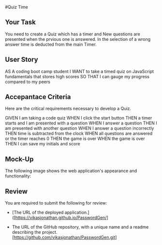 #Quiz Time
## Your Task
You need to create a Quiz which has a timer and New questions are presented when the prvious one is answered.
In the selection of a wrong answer time is deducted from the main Timer.

## User Story
AS A coding boot camp student
I WANT to take a timed quiz on JavaScript fundamentals that stores high scores
SO THAT I can gauge my progress compared to my peers

## Accepantace Criteria
Here are the critical requirements necessary to develop a Quiz.

GIVEN I am taking a code quiz
WHEN I click the start button
THEN a timer starts and I am presented with a question
WHEN I answer a question
THEN I am presented with another question
WHEN I answer a question incorrectly
THEN time is subtracted from the clock
WHEN all questions are answered or the timer reaches 0
THEN the game is over
WHEN the game is over
THEN I can save my initials and score

## Mock-Up

The following image shows the web application's appearance and functionality:







## Review

You are required to submit the following for review:

* [The URL of the deployed application.]([https://vikasjonathan.github.io/PasswordGen/]

* The URL of the GitHub repository, with a unique name and a readme describing the project. [https://github.com/vikasjonathan/PasswordGen.git]
